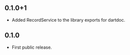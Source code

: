 ## 0.1.0+1

- Added RecordService to the library exports for dartdoc.


## 0.1.0

- First public release.
